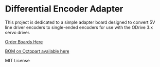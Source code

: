 # Differential Encoder Adapter

This project is dedicated to a simple adapter board designed to convert 5V line driver encoders to single-ended encoders for use with the ODrive 3.x servo driver.

[Order Boards Here](https://oshpark.com/projects/ZQ1PK2io)

[BOM on Octopart available here](https://octopart.com/bom-tool/bUMGyQwH)

MIT License
